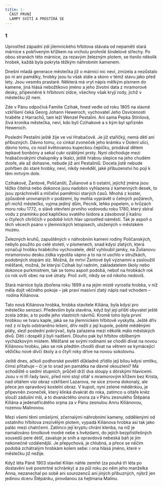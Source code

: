 ```yaml
---
title: |-
  ČÁST PRVNÍ
  LAMPY SVÍTÍ A PROSTÍRÁ SE
---
```


### 1

Uprostřed západní zdi jilemnického hřbitova stávala od nepaměti stará márnice s pokřiveným křížkem na vrcholu prohnilé šindelové střechy. Po obou stranách této márnice, za rezavým železným plotem, se tísnilo několik hrobek, každá byla pokryta těžkým náhrobním kamenem.

Dnešní mladá generace městečka již o márnici nic neví, zmizela a nezůstalo po ní ani památky, hrobky jsou tu však stále a skoro v témž stavu jako před lety. Jsou vesměs prastaré. Některá má vryt nápis mělkým písmem do kamene, jiná hlásá nebožtíkovo jméno a jeho životní data z mramorové desky, připevněné k hřbitovní zídce, všechny však kryjí rody, jichž v městečku již není.

Zde v Pánu odpočívá Familie Czihak, hned vedle od roku 1805 na slavné vzkříšení čeká Georg Johann Heweroch, vychovatel Jeho Osvícenosti hraběte z Harrachů, tam leží Wenzel Pestalini. Ani sama Pepka Stínilová, živá kronika městečka, neví, kdo byli Czihakové a s kým byl spřízněn Heweroch.

Poslední Pestalini ještě žije ve vsi Hrabačově. Je již stařičký, nemá dětí ani příbuzných. Dávno tomu, co cinkal zvoneček jeho krámku v Dolení ulici, dávno tomu, co nosil květovanou kupeckou čepičku, prodával dětem lepkavé bonbóny a sekal cukr ozáblými prsty. Nyní obchoduje mezi hrabačovskými chalupníky a tkalci, ještě hrabou slepice na jeho chudém dvoře, ale až dohasne, nebude již ani Pestaliniů. Docela jistě nebude pohřben do staré hrobky, neví, nikdy nevěděl, jaké příbuzenství ho pojí k těm mrtvým dole.

Czihakové, Žantové, Poličanští, Žulianové a ti ostatní, jejichž jména jsou těžko čitelná nebo dokonce jsou nadobro vyhlazena z kamenných desek, to jsou zpráchnivělí a mlčeliví pamětníci starých časů. Mnohá z koster, způsobně urovnaných v podzemí, by mohla vyprávět o četných požárech, při nichž městečko, vyjma jediný dům, Pecník, lehko popelem, o hrůzách moru roku 1772, o slávě otevření prvního vodovodu roku 1780, který sbíral vodu z pramínku pod kapličkou svatého Isidora a zásoboval jí kašnu o čtyřech chrličích v podobě lvích hlav uprostřed náměstí. Tak je aspoň o těch věcech psáno v jilemnických letopisech, uložených v městském muzeu.

Železných kruhů, zapuštěných v náhrobním kameni rodiny Poličanských, nebylo použito po celé století, v písmenech, snad kdysi zlatých, která označují hrobku hraběcího vychovatele, déšť vyhloubil jamky, na Žulianovu mramorovou desku zídka vypotila vápno a to na ní uschlo v stružkách, podobných stopám slz. Možná, že mrtví Žantové byli významní a zasloužilí měšťané, možná, že kterýsi Czihak byl radním, zakladatelem školy nebo dokonce purkmistrem, tak se tomu aspoň podobá, neboť na hrobkách rok co rok svítí obec na své útraty. Proč svítí, nikdy se od nikoho nedovíš.

Stará márnice byla zbořena roku 1899 a na jejím místě vyrostla hrobka, v níž měla dojít věčného pokoje – jak praví masívní zlatý nápis nad vchodem – rodina Kiliánova.

Tato nová Kiliánova hrobka, hrobka stavitele Kiliána, byla kdysi pro městečko senzací. Především byla stavěna, když byl její příští obyvatel ještě zcela zdráv, a to podle jeho vlastních návrhů. Kromě toho byla první hrobkou ve tvaru kaple, jaká se na jilemnickém hřbitově vyskytla. Ještě dřív než z ní bylo odstraněno lešení, dřív nežli z její kupole, pobité měděnými pláty, slezl poslední pokrývač, byla zařazena mezi několik málo městských divů. Děti i dospělí jí byli nadšeni. Dlouho pak byl hřbitov oblíbeným vycházkovým místem. Měšťané se svými rodinami se chodili dívat na novou Kiliánovu hrobku, jako se rok předtím chodili dívat na větrem se kymácející věžičku nové dívčí školy a o čtyři roky dříve na novou sokolovnu.

Ještě dnes, ačkoli podhorské povětří důkladně zřídilo její bílou kdysi omítku, čímsi přitahuje – či je to snad jen památka na dávné okouzlení? Má schodiště o sedmi stupních, průčelí drží dva sloupy s dórskými hlavicemi. Jsou v ní tři řady lavic, před nimi stojí oltář s mramorovým křížem bez Krista, nad oltářem visí obraz vzkříšení Lazarova, ne sice zrovna dokonalý, ale přece jen opravdový kostelní obraz. V kupoli, nyní zelené měděnkou, je připevněn zvoneček, který klinká dvakrát do roka, zatímco u oltáře kněz slouží zádušní mši, a to dvanáctého února za v Pánu zesnulého Štěpána Kiliána a jedenatřicátého srpna za v Pánu zesnulou Annu Kiliánovou, rozenou Malinovou.

Mezi všemi těmi omšelými, zčernalými náhrobními kameny, oddělenými od ostatního hřbitova zrezivělým plotem, vypadá Kiliánova hrobka asi tak jako palác mezi chatrčemi. Zatímco její kryptu chrání klenba, na níž je namalováno šmolkově modré nebe s hvězdami, do jejích bezpřístřešných sousedů pere déšť, zavaluje je sníh a opravdová nebeská báň je jim nekonečně vzdálenější. Je přepychová, je chlubná, a přece se něčím podobá zchátralým hrobkám kolem sebe: i ona hlásá jméno, které v městečku již nežije.

Když léta Páně 1903 stavitel Kilián náhle zemřel (za pouhá tři léta po dostavění své posmrtné schránky) a za půl roku po něm jeho manželka Anna, nezanechal po sobě ani sourozenců ani jiných příbuzných, nýbrž jen jedinou dceru Štěpánku, provdanou za hejtmana Malinu.

